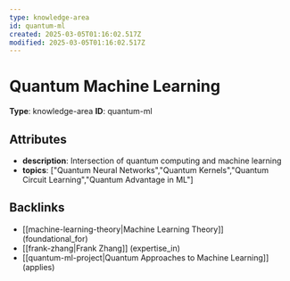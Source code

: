 ```yaml
---
type: knowledge-area
id: quantum-ml
created: 2025-03-05T01:16:02.517Z
modified: 2025-03-05T01:16:02.517Z
---
```


# Quantum Machine Learning

**Type**: knowledge-area
**ID**: quantum-ml

## Attributes

- **description**: Intersection of quantum computing and machine learning
- **topics**: ["Quantum Neural Networks","Quantum Kernels","Quantum Circuit Learning","Quantum Advantage in ML"]

## Backlinks

- [[machine-learning-theory|Machine Learning Theory]] (foundational_for)
- [[frank-zhang|Frank Zhang]] (expertise_in)
- [[quantum-ml-project|Quantum Approaches to Machine Learning]] (applies)

